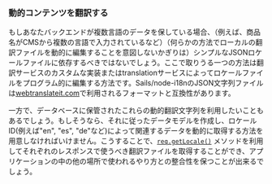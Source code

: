 ### 動的コンテンツを翻訳する

もしあなたバックエンドが複数言語のデータを保している場合、（例えば、商品名がCMSから複数の言語で入力されているなど）（何らかの方法でローカルの翻訳ファイルを動的に編集することを意図しないかぎりは）シンプルなJSONロケールファイルに依存するべきではないでしょう。ここで取りうる一つの方法は翻訳サービスのカスタムな実装またはtranslationサービスによってロケールファイルをプログラム的に編集する方法です。Sails/node-i18nのJSON文字列ファイルは[webtranslateit.com](https://webtranslateit.com/en)で利用されるフォーマットと互換性があります。

一方で、データベースに保管されたこれらの動的翻訳文字列を利用したいこともあるでしょう。もしそうなら、それに従ったデータモデルを作成し、ロケールID(例えば"en", "es", "de"など)によって関連するデータを動的に取得する方法を用意しなければいけません。こうすることで、[`req.getLocale()`](https://github.com/mashpie/i18n-node#getlocale) メソッドを利用してそれぞれのレスポンスで使うべき翻訳ファイルを取得することができ、アプリケーションの中の他の場所で使われるやり方との整合性を保つことが出来るでしょう。
<docmeta name="displayName" value="Translating Dynamic Content">

